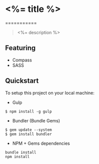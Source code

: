 # <%= title %>
===========

> <%= description %>

## Featuring
- Compass
- SASS

## Quickstart
To setup this project on your local machine:

- Gulp
```
$ npm install -g gulp
```

- Bundler (Bundle Gems)
```
$ gem update --system
$ gem install bundler

```

- NPM + Gems dependencies
```
bundle install
npm install
```

